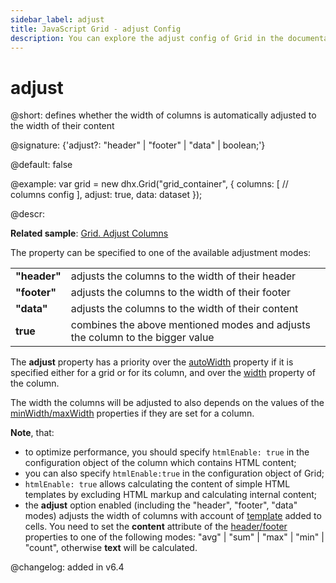 ```yaml
---
sidebar_label: adjust
title: JavaScript Grid - adjust Config 
description: You can explore the adjust config of Grid in the documentation of the DHTMLX JavaScript UI library. Browse developer guides and API reference, try out code examples and live demos, and download a free 30-day evaluation version of DHTMLX Suite 7.
---
```


# adjust

@short: defines whether the width of columns is automatically adjusted to the width of their content

@signature: {'adjust?: "header" | "footer" | "data" | boolean;'}

@default: false

@example:
var grid = new dhx.Grid("grid_container", {
    columns: [
		// columns config
	],
    adjust: true,
    data: dataset
});

@descr:

**Related sample**: [Grid. Adjust Columns](https://snippet.dhtmlx.com/zfrpe22d)

The property can be specified to one of the available adjustment modes:

<table>
	<tbody>
        <tr>
			<td><b>"header"</b></td>
			<td>adjusts the columns to the width of their header</td>
		</tr>
        <tr>
			<td><b>"footer"</b></td>
			<td>adjusts the columns to the width of their footer</td>
		</tr>
        <tr>
			<td><b>"data"</b></td>
			<td>adjusts the columns to the width of their content</td>
		</tr>
        <tr>
			<td><b>true</b></td>
			<td>combines the above mentioned modes and adjusts the column to the bigger value</td>
		</tr>
    </tbody>
</table>

The **adjust** property has a priority over the [autoWidth](../../../grid/configuration/#autowidth-for-columns) property if it is specified either for a grid or for its column, and over the [width](../../../grid/api/api_gridcolumn_properties/) property of the column.

The width the columns will be adjusted to also depends on the values of the [minWidth/maxWidth](../../../grid/api/api_gridcolumn_properties/) properties if they are set for a column.

**Note**, that:

- to optimize performance, you should specify `htmlEnable: true` in the configuration object of the column which contains HTML content;
- you can also specify `htmlEnable:true` in the configuration object of Grid;
- `htmlEnable: true` allows calculating the content of simple HTML templates by excluding HTML markup and calculating internal content;
- the **adjust** option enabled (including the "header", "footer", "data" modes) adjusts the width of columns with account of [template](grid/api/api_gridcolumn_properties.md) added to cells. You need to set the **content** attribute of the [header/footer](grid/api/api_gridcolumn_properties.md) properties to one of the following modes: "avg" | "sum" | "max" | "min" | "count", otherwise **text** will be calculated.

@changelog: added in v6.4

[comment]: # (@relatedapi: grid/api/grid_adjustcolumnwidth_method.md)

[comment]: # (@related: grid/initialization.md#initialize-grid grid/configuration.md#autosize-for-columns)
